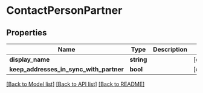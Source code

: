 # ContactPersonPartner

## Properties
Name | Type | Description | Notes
------------ | ------------- | ------------- | -------------
**display_name** | **string** |  | [optional] 
**keep_addresses_in_sync_with_partner** | **bool** |  | [optional] 

[[Back to Model list]](../README.md#documentation-for-models) [[Back to API list]](../README.md#documentation-for-api-endpoints) [[Back to README]](../README.md)


